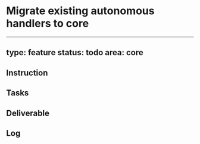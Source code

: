 # Migrate existing autonomous handlers to core

---
type: feature
status: todo
area: core
---


## Instruction

## Tasks

## Deliverable

## Log
